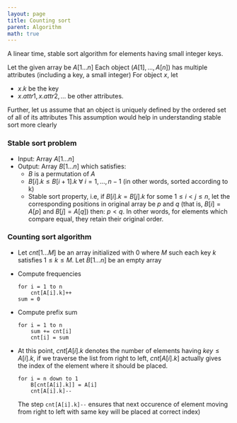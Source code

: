 ```yaml
---
layout: page
title: Counting sort
parent: Algorithm
math: true
---
```


A linear time, stable sort algorithm for elements having
small integer keys.

Let the given array be $A[1 \ldots n]$
Each object ($A[1],\ldots,A[n]$) has multiple attributes
(including a key, a small integer)
For object $x$, let	
- $x.k$ be the key
- $x.attr1, x.attr2, \ldots$ be other attributes.

Further, let us assume that an object is uniquely
defined by the ordered set of all of its attributes This
assumption would help in understanding stable sort more
clearly

### Stable sort problem

- Input: Array $A[1...n]$
- Output: Array $B[1...n]$ which satisfies:
	- $B$ is a permutation of $A$
	- $B[i].k \le B[i + 1].k \ \forall\ i = 1,\ldots,n-1$
		(in other words, sorted according to k) 
	- Stable sort property, i.e,
		if $B[i].k = B[j].k$ for some $1 \le i \lt j \le n$,
		let the corresponding positions in
		original array be $p$ and $q$ (that is, $B[i] = A[p]$
		and $B[j] = A[q]$) then: $p < q$. In other words, for
		elements which compare equal, they retain their
		original order.

### Counting sort algorithm

- Let $cnt[1...M]$ be an array initialized with $0$ where
$M$ such each key $k$ satisfies $1 \le k \le M$.
Let $B[1...n]$ be an empty array

- Compute frequencies
	~~~
	for i = 1 to n
		cnt[A[i].k]++
	sum = 0
	~~~

- Compute prefix sum
	~~~
	for i = 1 to n
		sum += cnt[i]
		cnt[i] = sum
	~~~

- At this point, $cnt[A[i].k$ denotes the number of
	elements having $key \le A[i].k$, if we traverse the list
	from right to left, $cnt[A[i].k]$ actually gives the index
	of the element where it should be placed.
	~~~
	for i = n down to 1
		B[cnt[A[i].k]] = A[i]
		cnt[A[i].k]--
	~~~
	The step
	`cnt[A[i].k]--` ensures that next occurence of element
	moving from right to left with same key will be placed
	at correct index) 